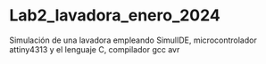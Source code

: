 # Lab2_lavadora_enero_2024
Simulación de una lavadora empleando SimulIDE, microcontrolador attiny4313 y el lenguaje C, compilador gcc avr
